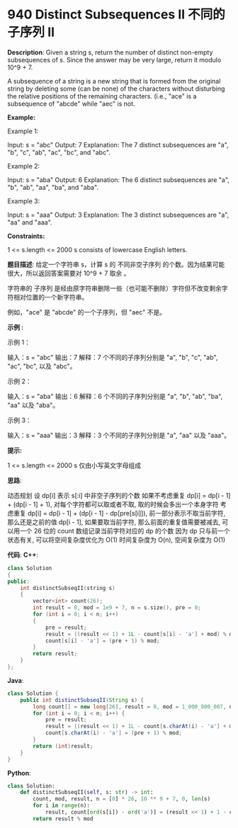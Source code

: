 # 940 Distinct Subsequences II 不同的子序列 II

__Description__:
Given a string s, return the number of distinct non-empty subsequences of s. Since the answer may be very large, return it modulo 10^9 + 7.

A subsequence of a string is a new string that is formed from the original string by deleting some (can be none) of the characters without disturbing the relative positions of the remaining characters. (i.e., "ace" is a subsequence of "abcde" while "aec" is not.

__Example:__

Example 1:

Input: s = "abc"
Output: 7
Explanation: The 7 distinct subsequences are "a", "b", "c", "ab", "ac", "bc", and "abc".

Example 2:

Input: s = "aba"
Output: 6
Explanation: The 6 distinct subsequences are "a", "b", "ab", "aa", "ba", and "aba".

Example 3:

Input: s = "aaa"
Output: 3
Explanation: The 3 distinct subsequences are "a", "aa" and "aaa".

__Constraints:__

1 <= s.length <= 2000
s consists of lowercase English letters.

__题目描述__:
给定一个字符串 s，计算 s 的 不同非空子序列 的个数。因为结果可能很大，所以返回答案需要对 10^9 + 7 取余 。

字符串的 子序列 是经由原字符串删除一些（也可能不删除）字符但不改变剩余字符相对位置的一个新字符串。

例如，"ace" 是 "abcde" 的一个子序列，但 "aec" 不是。

__示例 :__

示例 1：

输入：s = "abc"
输出：7
解释：7 个不同的子序列分别是 "a", "b", "c", "ab", "ac", "bc", 以及 "abc"。

示例 2：

输入：s = "aba"
输出：6
解释：6 个不同的子序列分别是 "a", "b", "ab", "ba", "aa" 以及 "aba"。

示例 3：

输入：s = "aaa"
输出：3
解释：3 个不同的子序列分别是 "a", "aa" 以及 "aaa"。

__提示:__

1 <= s.length <= 2000
s 仅由小写英文字母组成

__思路__:

动态规划
设 dp[i] 表示 s[:i] 中非空子序列的个数
如果不考虑重复 dp[i] = dp[i - 1] + (dp[i - 1] + 1), 对每个字符都可以取或者不取, 取的时候会多出一个本身字符
考虑重复 dp[i] = dp[i - 1] + (dp[i - 1] - dp[pre[s[i]]), 前一部分表示不取当前字符, 那么还是之前的值 dp[i - 1], 如果要取当前字符, 那么前面的重复值需要被减去, 可以用一个 26 位的 count 数组记录当前字符对应的 dp 的个数
因为 dp 只与前一个状态有关, 可以将空间复杂度优化为 O(1)
时间复杂度为 O(n), 空间复杂度为 O(1)

__代码__:
__C++__:

```C++
class Solution 
{
public:
    int distinctSubseqII(string s) 
    {
        vector<int> count(26);
        int result = 0, mod = 1e9 + 7, n = s.size(), pre = 0;
        for (int i = 0; i < n; i++) 
        {
            pre = result;
            result = ((result << 1) + 1L - count[s[i] - 'a'] + mod) % mod;
            count[s[i] - 'a'] = (pre + 1) % mod;
        }
        return result;
    }
};
```

__Java__:

```Java
class Solution {
    public int distinctSubseqII(String s) {
        long count[] = new long[26], result = 0, mod = 1_000_000_007, n = s.length(), pre = 0;
        for (int i = 0; i < n; i++) {
            pre = result;
            result = ((result << 1) + 1L - count[s.charAt(i) - 'a'] + mod) % mod;
            count[s.charAt(i) - 'a'] = (pre + 1) % mod;
        }
        return (int)result;
    }
}
```

__Python__:

```Python
class Solution:
    def distinctSubseqII(self, s: str) -> int:
        count, mod, result, n = [0] * 26, 10 ** 9 + 7, 0, len(s)
        for i in range(n):
            result, count[ord(s[i]) - ord('a')] = (result << 1) + 1 - count[ord(s[i]) - ord('a')], result + 1
        return result % mod
```
